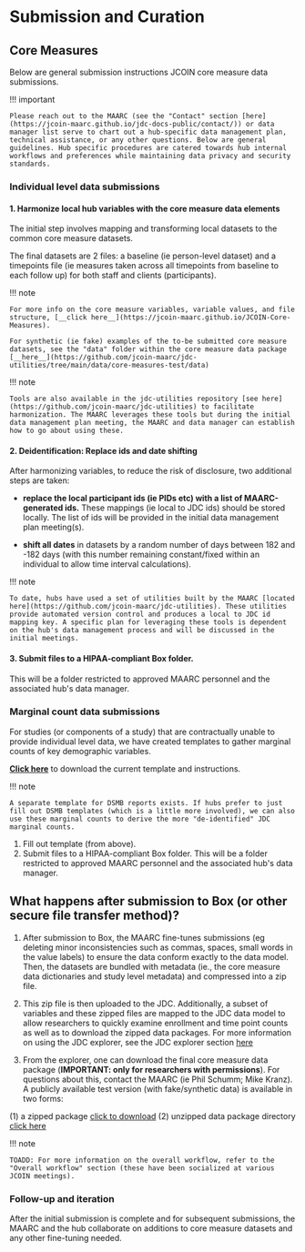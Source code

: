 # Submission and Curation

## Core Measures

Below are general submission instructions JCOIN core measure data submissions.

!!! important 

    Please reach out to the MAARC (see the "Contact" section [here](https://jcoin-maarc.github.io/jdc-docs-public/contact/)) or data manager list serve to chart out a hub-specific data management plan, technical assistance, or any other questions. Below are general guidelines. Hub specific procedures are catered towards hub internal workflows and preferences while maintaining data privacy and security standards.

### Individual level data submissions

#### 1. __Harmonize local hub variables with the core measure data elements__ 

The initial step involves mapping and transforming local datasets to the common core measure datasets.

The final datasets are 2 files: a baseline (ie person-level dataset) and a timepoints file (ie measures taken across all timepoints from baseline to each follow up) for both staff and clients (participants). 

!!! note

    For more info on the core measure variables, variable values, and file structure, [__click here__](https://jcoin-maarc.github.io/JCOIN-Core-Measures). 

    For synthetic (ie fake) examples of the to-be submitted core measure datasets, see the "data" folder within the core measure data package [__here__](https://github.com/jcoin-maarc/jdc-utilities/tree/main/data/core-measures-test/data)

!!! note

    Tools are also available in the jdc-utilities repository [see here](https://github.com/jcoin-maarc/jdc-utilities) to facilitate harmonization. The MAARC leverages these tools but during the initial data management plan meeting, the MAARC and data manager can establish how to go about using these.

#### __2. Deidentification: Replace ids and date shifting__

After harmonizing variables, to reduce the risk of disclosure, two additional steps are taken:

- __replace the local participant ids (ie PIDs etc) with a list of MAARC-generated ids.__ These mappings (ie local to JDC ids) should be stored locally. The list of ids will be provided in the initial data management plan meeting(s).

-  __shift all dates__ in datasets by a random number of days between 182 and -182 days (with this number remaining constant/fixed within an individual to allow time interval calculations).

!!! note

    To date, hubs have used a set of utilities built by the MAARC [located here](https://github.com/jcoin-maarc/jdc-utilities). These utilities provide automated version control and produces a local to JDC id mapping key. A specific plan for leveraging these tools is dependent on the hub's data management process and will be discussed in the initial meetings.

#### __3. Submit files to a HIPAA-compliant Box folder.__ 

This will be a folder restricted to approved MAARC personnel and the associated hub's data manager.

### Marginal count data submissions

For studies (or components of a study) that are contractually unable to provide individual level data, we have created templates to gather marginal counts of key demographic variables. 

[__Click here__](https://app.box.com/s/uafa6wyzqxcdgvdl0mfbep0li79xh2ic) to download the current template and instructions. 

!!! note

    A separate template for DSMB reports exists. If hubs prefer to just fill out DSMB templates (which is a little more involved), we can also use these marginal counts to derive the more "de-identified" JDC marginal counts. 

1. Fill out template (from above).
2. Submit files to a HIPAA-compliant Box folder. This will be a folder restricted to approved MAARC personnel and the associated hub's data manager.

## What happens after submission to Box (or other secure file transfer method)?

1. After submission to Box, the MAARC fine-tunes submissions (eg deleting minor inconsistencies such as commas, spaces, small words in the value labels) to ensure the data conform exactly to the data model. Then, the datasets are bundled with metadata (ie., the core measure data dictionaries and study level metadata) and compressed into a zip file.

2. This zip file is then uploaded to the JDC. Additionally, a subset of variables and these zipped files are mapped to the JDC data model to allow researchers to quickly examine enrollment and time point counts as well as to download the zipped data packages. For more information on using the JDC explorer, see the JDC explorer section [here](https://jcoin-maarc.github.io/jdc-docs-public/platform/explorer/)

3. From the explorer, one can download the final core measure data package (**IMPORTANT: only for researchers with permissions**). For questions about this, contact the MAARC (ie Phil Schumm; Mike Kranz). A publicly available test version (with fake/synthetic data) is available in two forms:

(1) a zipped package [click to download](https://github.com/jcoin-maarc/jdc-utilities/blob/main/data/core-measures-test.zip)
(2) unzipped data package directory [click here](https://github.com/jcoin-maarc/jdc-utilities/tree/main/data/core-measures-test)

!!! note 

    TOADD: For more information on the overall workflow, refer to the "Overall workflow" section (these have been socialized at various JCOIN meetings).

### Follow-up and iteration

After the initial submission is complete and for subsequent submissions, the MAARC and the hub collaborate on additions to core measure datasets and any other fine-tuning needed.



